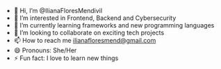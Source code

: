 - 👋 Hi, I’m @IlianaFloresMendivil
- 👀 I’m interested in Frontend, Backend and Cybersecurity
- 🌱 I’m currently learning frameworks and new programming languages
- 💞️ I’m looking to collaborate on exciting tech projects
- 📫 How to reach me ilianafloresmend@gmail.com
- 😄 Pronouns: She/Her
- ⚡ Fun fact: I love to learn new things

